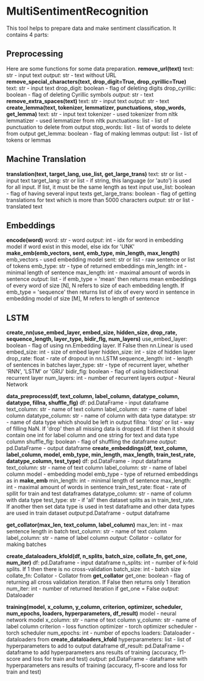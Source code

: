 # MultiSentimentRecognition

This tool helps to prepare data and make sentiment classification.
It contains 4 parts:



## Preprocessing

Here are some functions for some data preparation.
**remove_url(text)**
text: str - input text
_output_: str - text without URL
**remove_special_characters(text, drop_digit=True, drop_cyrillic=True)**
text: str - input text
drop_digit: boolean - flag of deleting digits
drop_cyrillic: boolean - flag of deleting Cyrillic symbols
_output_: str - text
**remove_extra_spaces(text)**
text: str - input text
_output_: str - text
**create_lemma(text, tokenizer, lemmatizer, punctuations, stop_words, get_lemma)**
text: str - input text
tokenizer - used tokenizer from nltk
lemmatizer - used lemmatizer from nltk
punctuations: list - list of punctuation to delete from output
stop_words: list - list of words to delete from output
get_lemma: boolean - flag of making lemmas
output: list - list of tokens or lemmas

## Machine Translation
**translation(text, target_lang, use_list, get_large_trans)**
text: str or list - input text
target_lang: str or list - if string, this language (or 'auto') is used for all input. If list, it must be the same length as text input
use_list: boolean - flag of having several input texts
get_large_trans: boolean - flag of getting translations for text which is more than 5000 characters
_output_: str or list - translated text
## Embeddings
**encode(word)**
word: str - word
_output_: int - idx for word in embedding model if word exist in this model, else idx for 'UNK'
**make_emb(emb_vectors, sent, emb_type, min_length, max_length)**
emb_vectors - used embedding model
sent: str or list - raw sentence or list of tokens
emb_type: str - type of returned embeddings
min_length: int - minimal length of sentence
max_length: int - maximal amount of words in sentence
_output_: list - if emb_type = 'mean' then returns mean embeddings of every word of size [N], N refers to size of each embedding length. If emb_type = 'sequence' then returns list of idx of every word in sentence in embedding model of size [M], M refers to length of sentence

## LSTM
**create_nn(use_embed_layer, embed_size, hidden_size, drop_rate, sequence_length, layer_type, bidir_flg, num_layers)**
use_embed_layer: boolean - flag of using nn.Embedding layer. If False then nn.Linear is used
embed_size: int - size of embed layer
hidden_size: int - size of hidden layer
drop_rate: float - rate of dropout in nn.LSTM
sequence_length: int - length of sentences in batches
layer_type: str - type of recurrent layer, whether 'RNN', 'LSTM' or 'GRU'
bidir_flg: boolean - flag of using bidirectional recurrent layer
num_layers: int - number of recurrent layers
_output_ - Neural Network

**data_preprocess(df, text_column, label_column, datatype_column, datatype, fillna, shuffle_flg)**
df: pd.DataFrame - input dataframe
text_column: str - name of text column
label_column: str - name of label column
datatype_column: str - name of column with data type
datatype: str - name of data type which should be left in output
fillna: 'drop' or list - way of filling NaN. If 'drop' then all missing data is dropped. If list then it should contain one int for label column and one string for text and data type column
shuffle_flg: boolean - flag of shuffling the dataframe
_output_: pd.DataFrame - output dataframe
**create_embeddings(df, text_column, label_column, model, emb_type, min_length, max_length, train_test_rate, datatype_column, test_type)**
df: pd.DataFrame - input dataframe
text_column: str - name of text column
label_column: str - name of label column
model - embedding model
emb_type - type of returned embeddings as in **make_emb** 
min_length: int - minimal length of sentence
max_length: int - maximal amount of words in sentence
train_test_rate: float - rate of spllit for train and test dataframes
datatype_column: str - name of column with data type
test_type: str - if 'all' then dataset splits as in train_test_rate. If another then set data type is used in test dataframe and other data types are used in train dataset
_output_:pd.Dataframe - output dataframe

**get_collator(max_len, text_column, label_column)**
max_len: int - max sentence length in batch
text_column: str - name of text column
label_column: str - name of label column
_output_: Collator - collator for making batches
 
**create_dataloaders_kfold(df, n_splits, batch_size, collate_fn, get_one, num_iter)**
df: pd.Dataframe - input dataframe
n_splits: int - number of k-fold splits. If 1 then there is no cross-validation
batch_size: int - batch size
collate_fn: Collator - Collator from **get_collator**
get_one: boolean - flag of returning all cross validation iteration. If False then returns only 1 iteration
num_iter: int - number of returned iteration if get_one = False
_output_: Dataloader

**training(model, x_column, y_column, criterion, optimizer,  scheduler, num_epochs, loaders, hyperparameters, df_result)**
model - neural network model
x_column: str - name of text column
y_column: str - name of label column
criterion - loss function
optimizer - torch optimizer
scheduler - torch scheduler
num_epochs: int - number of epochs
loaders: Dataloader - dataloaders from **create_dataloaders_kfold**
hyperparameters: list - list of hyperparameters to add to output dataframe
df_result: pd.DataFrame - dataframe to add hyperparameters ans results of training (accuracy, f1-score and loss for train and test)
_output_: pd.DataFrame - dataframe with hyperparameters ans results of training (accuracy, f1-score and loss for train and test)
